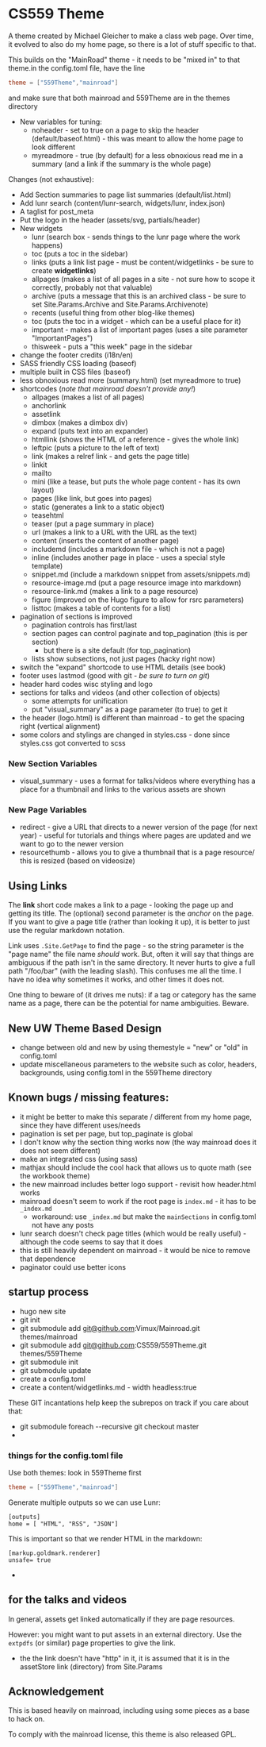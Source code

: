 # CS559 Theme

A theme created by Michael Gleicher to make a class web page. Over time, it evolved to also do my home page, so there is a lot of stuff specific to that.

This builds on the "MainRoad" theme - it needs to be "mixed in" to that theme.in the config.toml file, have the line

~~~toml
theme = ["559Theme","mainroad"]
~~~

and make sure that both mainroad and 559Theme are in the themes directory

- New variables for tuning:
    - noheader - set to true on a page to skip the header (default/baseof.html) - this was meant to allow the home page to look different
    - myreadmore - true (by default) for a less obnoxious read me in a summary (and a link if the summary is the whole page)

Changes (not exhaustive):
- Add Section summaries to page list summaries (default/list.html)
- Add lunr search (content/lunr-search, widgets/lunr, index.json)
- A taglist for post_meta
- Put the logo in the header (assets/svg, partials/header)
- New widgets
    - lunr (search box - sends things to the lunr page where the work happens)
    - toc (puts a toc in the sidebar)
    - links (puts a link list page - must be content/widgetlinks - be sure to create **widgetlinks**)
    - allpages (makes a list of all pages in a site - not sure how to scope it correctly, probably not that valuable)
    - archive (puts a message that this is an archived class - be sure to set Site.Params.Archive and Site.Params.Archivenote)
    - recents (useful thing from other blog-like themes)
    - toc (puts the toc in a widget - which can be a useful place for it)
    - important - makes a list of important pages (uses a site parameter "ImportantPages")
    - thisweek - puts a "this week" page in the sidebar
- change the footer credits (i18n/en)
- SASS friendly CSS loading (baseof)
- multiple built in CSS files (baseof)
- less obnoxious read more (summary.html) (set myreadmore to true)
- shortcodes (*note that mainroad doesn't provide any!*)
    - allpages (makes a list of all pages)
    - anchorlink
    - assetlink
    - dimbox (makes a dimbox div)
    - expand (puts text into an expander)
    - htmllink (shows the HTML of a reference - gives the whole link)
    - leftpic (puts a picture to the left of text)
    - link (makes a relref link - and gets the page title)
    - linkit
    - mailto
    - mini (like a tease, but puts the whole page content - has its own layout)
    - pages (like link, but goes into pages)
    - static (generates a link to a static object)
    - teasehtml
    - teaser (put a page summary in place)
    - url (makes a link to a URL with the URL as the text)
    - content (inserts the content of another page)
    - includemd (includes a markdown file - which is not a page)
    - inline (includes another page in place - uses a special style template)
    - snippet.md (include a markdown snippet from assets/snippets.md) 
    - resource-image.md (put a page resource image into markdown)
    - resource-link.md (makes a link to a page resource)
    - figure (improved on the Hugo figure to allow for rsrc parameters)
    - listtoc (makes a table of contents for a list)
- pagination of sections is improved
    - pagination controls has first/last
    - section pages can control paginate and top_pagination (this is per section)
        - but there is a site default (for top_pagination)
    - lists show subsections, not just pages (hacky right now)
- switch the "expand" shortcode to use HTML details (see book)
- footer uses lastmod (good with git - *be sure to turn on git*)
- header hard codes wisc styling and logo
- sections for talks and videos (and other collection of objects)
    - some attempts for unification
    - put "visual_summary" as a page parameter (to true) to get it
- the header (logo.html) is different than mainroad - to get the spacing right (vertical alignment)
- some colors and stylings are changed in styles.css - done since styles.css got converted to scss

### New Section Variables

- visual_summary - uses a format for talks/videos where everything has a place for a thumbnail and links to the various assets are shown

### New Page Variables

- redirect - give a URL that directs to a newer version of the page (for next year) - useful for tutorials and things where pages are updated and we want to go to the newer version
- resourcethumb - allows you to give a thumbnail that is a page resource/ this is resized (based on videosize)

## Using Links

The **link** short code makes a link to a page - looking the page up and getting its title. The (optional) second parameter is the *anchor* on the page. If you want to give a page title (rather than looking it up), it is better to just use the regular markdown notation.

Link uses `.Site.GetPage` to find the page - so the string parameter is the "page name" the file name *should* work. But, often it will say that things are ambiguous if the path isn't in the same directory. It never hurts to give a full path "/foo/bar" (with the leading slash). This confuses me all the time. I have no idea why sometimes it works, and other times it does not.

One thing to beware of (it drives me nuts): if a tag or category has the same name as a page, there can be the potential for name ambiguities. Beware.

## New UW Theme Based Design
- change between old and new by using themestyle = "new" or "old" in config.toml
- update miscellaneous parameters to the website such as color, headers, backgrounds, using config.toml in the 559Theme directory

## Known bugs / missing features:
- it might be better to make this separate / different from my home page, since they have different uses/needs
- pagination is set per page, but top_paginate is global
- I don't know why the section thing works now (the way mainroad does it does not seem different)
- make an integrated css (using sass)
- mathjax should include the cool hack that allows us to quote math (see the workbook theme)
- the new mainroad includes better logo support - revisit how header.html works
- mainroad doesn't seem to work if the root page is `index.md` - it has to be `_index.md`
    - workaround: use `_index.md` but make the `mainSections` in config.toml not have any posts
- lunr search doesn't check page titles (which would be really useful) - although the code seems to say that it does
- this is still heavily dependent on mainroad - it would be nice to remove that dependence
- paginator could use better icons

## startup process

- hugo new site 
- git init
- git submodule add git@github.com:Vimux/Mainroad.git themes/mainroad
- git submodule add git@github.com:CS559/559Theme.git themes/559Theme
- git submodule init
- git submodule update
- create a config.toml
- create a content/widgetlinks.md  - width headless:true

These GIT incantations help keep the subrepos on track if you care about that:
- git submodule foreach --recursive git checkout master
- 

### things for the config.toml file

Use both themes: look in 559Theme first
~~~toml
theme = ["559Theme","mainroad"]
~~~

Generate multiple outputs so we can use Lunr:
~~~
[outputs]
home = [ "HTML", "RSS", "JSON"]
~~~

This is important so that we render HTML in the markdown:
~~~
[markup.goldmark.renderer]
unsafe= true
~~~
-

## for the talks and videos

In general, assets get linked automatically if they are page resources.

However: you might want to put assets in an external directory. Use the `extpdfs` (or similar) page properties to give the link.
- the the link doesn't have "http" in it, it is assumed that it is in the assetStore link (directory) from Site.Params

## Acknowledgement

This is based heavily on mainroad, including using some pieces as a base to hack on. 

To comply with the mainroad license, this theme is also released GPL.
